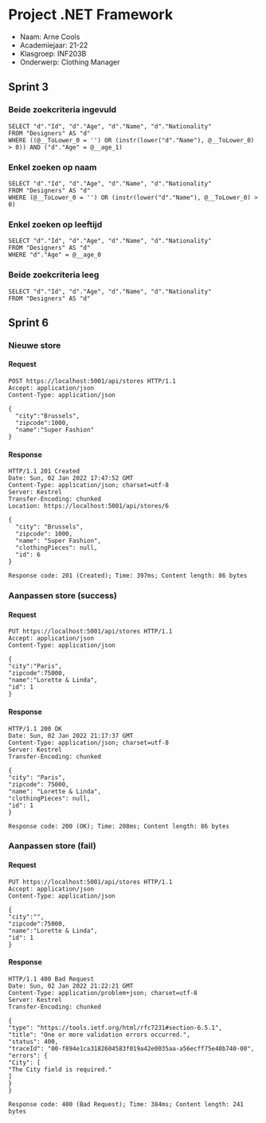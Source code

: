 # Project .NET Framework

* Naam: Arne Cools
* Academiejaar: 21-22
* Klasgroep: INF203B
* Onderwerp: Clothing Manager

## Sprint 3

### Beide zoekcriteria ingevuld
```
SELECT "d"."Id", "d"."Age", "d"."Name", "d"."Nationality"
FROM "Designers" AS "d"
WHERE ((@__ToLower_0 = '') OR (instr(lower("d"."Name"), @__ToLower_0) > 0)) AND ("d"."Age" = @__age_1)
```

### Enkel zoeken op naam
```
SELECT "d"."Id", "d"."Age", "d"."Name", "d"."Nationality"
FROM "Designers" AS "d"
WHERE (@__ToLower_0 = '') OR (instr(lower("d"."Name"), @__ToLower_0) > 0)
```

### Enkel zoeken op leeftijd
```
SELECT "d"."Id", "d"."Age", "d"."Name", "d"."Nationality"
FROM "Designers" AS "d"
WHERE "d"."Age" = @__age_0
```

### Beide zoekcriteria leeg
```
SELECT "d"."Id", "d"."Age", "d"."Name", "d"."Nationality"
FROM "Designers" AS "d"
```

## Sprint 6

### Nieuwe store

#### Request
```
POST https://localhost:5001/api/stores HTTP/1.1
Accept: application/json
Content-Type: application/json

{
  "city":"Brussels",
  "zipcode":1000,
  "name":"Super Fashion"
}
```
#### Response
```
HTTP/1.1 201 Created
Date: Sun, 02 Jan 2022 17:47:52 GMT
Content-Type: application/json; charset=utf-8
Server: Kestrel
Transfer-Encoding: chunked
Location: https://localhost:5001/api/stores/6

{
  "city": "Brussels",
  "zipcode": 1000,
  "name": "Super Fashion",
  "clothingPieces": null,
  "id": 6
}

Response code: 201 (Created); Time: 397ms; Content length: 86 bytes
```

### Aanpassen store (success)

#### Request
```
PUT https://localhost:5001/api/stores HTTP/1.1
Accept: application/json
Content-Type: application/json

{
"city":"Paris",
"zipcode":75000,
"name":"Lorette & Linda",
"id": 1
}
```

#### Response
```
HTTP/1.1 200 OK
Date: Sun, 02 Jan 2022 21:17:37 GMT
Content-Type: application/json; charset=utf-8
Server: Kestrel
Transfer-Encoding: chunked

{
"city": "Paris",
"zipcode": 75000,
"name": "Lorette & Linda",
"clothingPieces": null,
"id": 1
}

Response code: 200 (OK); Time: 208ms; Content length: 86 bytes
```

### Aanpassen store (fail)

#### Request
```
PUT https://localhost:5001/api/stores HTTP/1.1
Accept: application/json
Content-Type: application/json

{
"city":"",
"zipcode":75000,
"name":"Lorette & Linda",
"id": 1
}
```

#### Response
```
HTTP/1.1 400 Bad Request
Date: Sun, 02 Jan 2022 21:22:21 GMT
Content-Type: application/problem+json; charset=utf-8
Server: Kestrel
Transfer-Encoding: chunked

{
"type": "https://tools.ietf.org/html/rfc7231#section-6.5.1",
"title": "One or more validation errors occurred.",
"status": 400,
"traceId": "00-f894e1ca3182604583f019a42e0035aa-a56ecff75e40b740-00",
"errors": {
"City": [
"The City field is required."
]
}
}

Response code: 400 (Bad Request); Time: 384ms; Content length: 241 bytes
```
